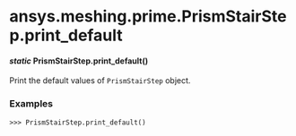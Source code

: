 <a id="ansys-meshing-prime-prismstairstep-print-default"></a>

# ansys.meshing.prime.PrismStairStep.print_default

<a id="ansys.meshing.prime.PrismStairStep.print_default"></a>

#### *static* PrismStairStep.print_default()

Print the default values of `PrismStairStep` object.

### Examples

```pycon
>>> PrismStairStep.print_default()
```

<!-- !! processed by numpydoc !! -->
